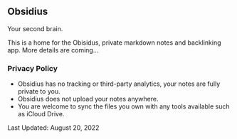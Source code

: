 <h2 class="appName">Obsidius</h2>
<p class="hero">Your second brain.</p>

This is a home for the Obisidus, private markdown notes and backlinking app. More details are coming...

<h3 id="privacy">Privacy Policy</h3>

- Obsidius has no tracking or third-party analytics, your notes are fully private to you. 
- Obsidius does not upload your notes anywhere. 
- You are welcome to sync the files you own with any tools available such as iCloud Drive.

Last Updated: August 20, 2022
